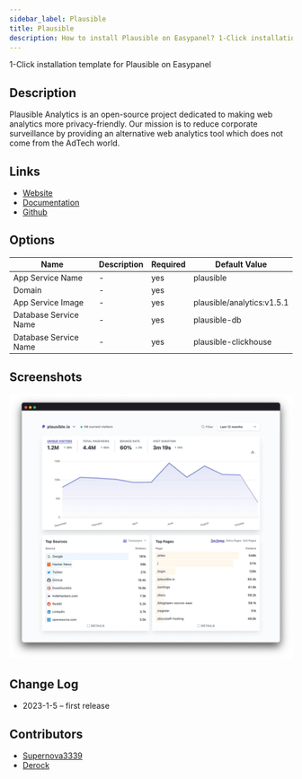 ```yaml
---
sidebar_label: Plausible
title: Plausible
description: How to install Plausible on Easypanel? 1-Click installation template for Plausible on Easypanel
---
```


<!-- generated -->

1-Click installation template for Plausible on Easypanel

## Description

Plausible Analytics is an open-source project dedicated to making web analytics more privacy-friendly. Our mission is to reduce corporate surveillance by providing an alternative web analytics tool which does not come from the AdTech world.

## Links

- [Website](https://plausible.io)
- [Documentation](https://plausible.io/docs)
- [Github](https://github.com/plausible/plausible)

## Options

Name | Description | Required | Default Value
-|-|-|-
App Service Name | - | yes | plausible
Domain | - | yes | 
App Service Image | - | yes | plausible/analytics:v1.5.1
Database Service Name | - | yes | plausible-db
Database Service Name | - | yes | plausible-clickhouse

## Screenshots

![Plausible Screenshot](./assets/screenshot.png)

## Change Log

- 2023-1-5 – first release

## Contributors

- [Supernova3339](https://github.com/Supernova3339)
- [Derock](https://github.com/ItzDerock)
